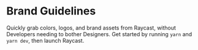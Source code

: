 # Brand Guidelines

Quickly grab colors, logos, and brand assets from Raycast, without Developers needing to bother Designers. Get started by running `yarn` and `yarn dev`, then launch Raycast.
